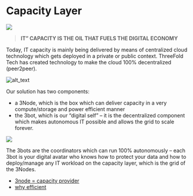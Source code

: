 


# Capacity Layer

![](img/network.png)

> **IT” CAPACITY IS THE OIL THAT FUELS THE DIGITAL ECONOMY**

Today, IT capacity is mainly being delivered by means of centralized cloud technology which gets deployed in a private or public context. ThreeFold Tech has created technology to make the cloud 100% decentralized (peer2peer). 

![alt_text](img/centralized_decentralized.png)
 
 Our solution has two components: 
 
 - a 3Node, which is the box which can deliver capacity in a very compute/storage and power efficient manner
 - the 3bot, which is our “digital self” – it is the decentralized component which makes autonomous IT possible and allows the grid to scale forever.

![](img/many_to_many.png)

The 3bots are the coordinators which can run 100% autonomously – each 3bot is your digital avatar who knows how to protect your data and how to deploy/manage any IT workload on the capacity layer, which is the grid of the 3Nodes.

- [3node = capacity provider](part1_the_3node)
- [why efficient](part8_why_so_efficient)